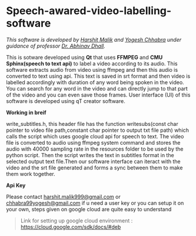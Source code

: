 # Speech-awared-video-labelling-software

*This software is developed by [Harshit Malik](harshit.malik999@gmail.com) and [Yogesh Chhabra](chhabra99yogesh@gmail.com ) under guidance of professor [Dr. Abhinav Dhall](http://www.iitrpr.ac.in/cse/abhinavdhall).*

This is sotware developed using **Qt** that uses **FFMPEG** and **CMU Sphinx(speech to text api)** to label a video according to its audio. This software extracts audio from video using ffmpeg and then this audio is converted to text using api. This text is saved in srt format and then video is labelled accordingly with duration of any word being spoken in the video. You can search for any word in the video and can directly jump to that part of the video and you can even save those frames. User interface (UI) of this software is developed using qT creator software.

**Working in breif**

write_subtitles.h, this header file has the function writesubs(const char pointer to video file path,constant char pointer to output txt file path) which calls the script which uses google cloud api for speech to text. The video file is converted to audio using ffmpeg system command and stores the audio with 40000 sampling rate in the resources folder to be used by the python script. Then the script writes the text in subtitles format in the selected output text file.Then our software interface can iteract with the video and the srt file generated and forms a sync between them to make them work together.



**Api Key**

Please contact harshit.malik999@gmail.com or chhabra99yogesh@gmail.com if u need a user key or you can setup it on your own, steps given on google cloud are quite easy to understand
> Link for setting up google cloud environment : https://cloud.google.com/sdk/docs/#deb
```
